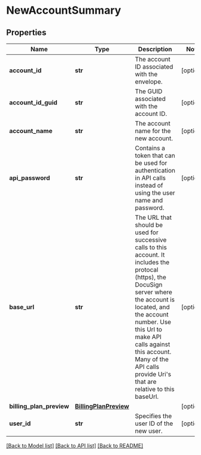 # NewAccountSummary

## Properties
Name | Type | Description | Notes
------------ | ------------- | ------------- | -------------
**account_id** | **str** | The account ID associated with the envelope. | [optional] 
**account_id_guid** | **str** | The GUID associated with the account ID. | [optional] 
**account_name** | **str** | The account name for the new account. | [optional] 
**api_password** | **str** | Contains a token that can be used for authentication in API calls instead of using the user name and password. | [optional] 
**base_url** | **str** | The URL that should be used for successive calls to this account. It includes the protocal (https), the DocuSign server where the account is located, and the account number. Use this Url to make API calls against this account. Many of the API calls provide Uri&#39;s that are relative to this baseUrl. | [optional] 
**billing_plan_preview** | [**BillingPlanPreview**](BillingPlanPreview.md) |  | [optional] 
**user_id** | **str** | Specifies the user ID of the new user. | [optional] 

[[Back to Model list]](../README.md#documentation-for-models) [[Back to API list]](../README.md#documentation-for-api-endpoints) [[Back to README]](../README.md)


